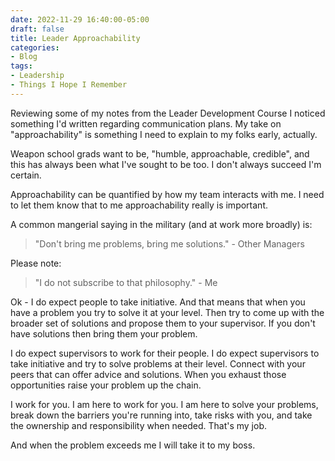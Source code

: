 ```yaml
---
date: 2022-11-29 16:40:00-05:00
draft: false
title: Leader Approachability
categories:
- Blog
tags:
- Leadership
- Things I Hope I Remember
---
```


Reviewing some of my notes from the Leader Development Course I noticed something I'd written regarding communication plans.  My take on "approachability" is something I need to explain to my folks early, actually.

Weapon school grads want to be, "humble, approachable, credible", and this has always been what I've sought to be too.  I don't always succeed I'm certain.

Approachability can be quantified by how my team interacts with me.  I need to let them know that to me approachability really is important.

A common mangerial saying in the military (and at work more broadly) is:

> "Don't bring me problems, bring me solutions." - Other Managers

Please note:

> "I do not subscribe to that philosophy." - Me

Ok - I do expect people to take initiative.  And that means that when you have a problem you try to solve it at your level.  Then try to come up with the broader set of solutions and propose them to your supervisor.  If you don't have solutions then bring them your problem.

I do expect supervisors to work for their people.  I do expect supervisors to take initiative and try to solve problems at their level.  Connect with your peers that can offer advice and solutions.  When you exhaust those opportunities raise your problem up the chain.

I work for you.  I am here to work for you.  I am here to solve your problems, break down the barriers you're running into, take risks with you, and take the ownership and responsibility when needed.  That's my job.

And when the problem exceeds me I will take it to my boss.